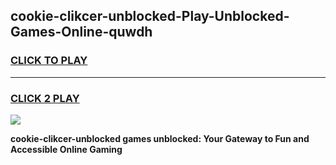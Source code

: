 
## cookie-clikcer-unblocked-Play-Unblocked-Games-Online-quwdh
<h3>
<a href="https://premium76.site?title=cookie-clikcer-unblocked&ref=25A">CLICK TO PLAY</a></h3>
<hr>

<h3>
<a href="https://premium76.site?title=cookie-clikcer-unblocked&ref=25A">CLICK 2 PLAY</a>
  
</h3>

<a href="https://premium76.site?title=cookie-clikcer-unblocked&ref=25A"><img src="https://clearcache.store/games.png"></a>


**cookie-clikcer-unblocked games unblocked: Your Gateway to Fun and Accessible Online Gaming**
